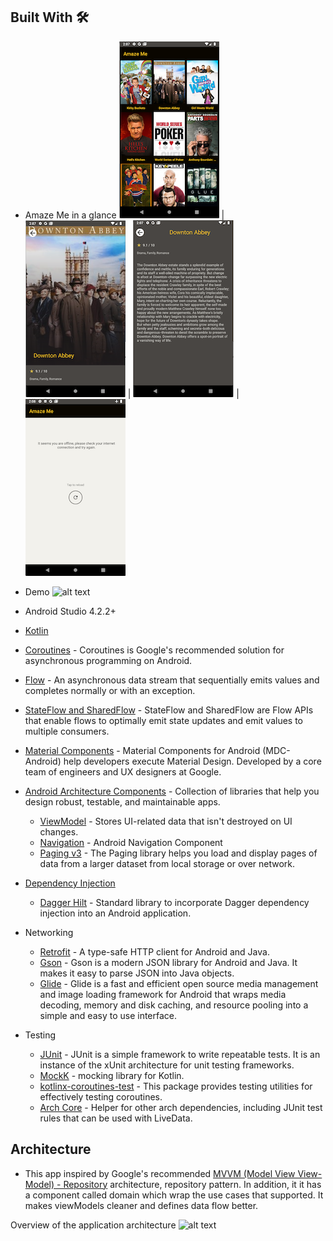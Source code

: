 
## Built With 🛠

- Amaze Me in a glance
![alt text](./demo/showlist.png "Show List") | ![alt text](./demo/showdetail.png "Show Detail") | ![alt text](./demo/showdetailscrolled.png "Show Detail Scrolled") | ![alt text](./demo/showlistoffline.png "Show List Offline") 

- Demo
![alt text](./demo/demo.gif "Demo") 


- Android Studio 4.2.2+
- [Kotlin](https://kotlinlang.org/)
- [Coroutines](https://kotlinlang.org/docs/coroutines-overview.html) - Coroutines is Google's recommended solution for asynchronous programming on Android. 
- [Flow](https://kotlin.github.io/kotlinx.coroutines/kotlinx-coroutines-core/kotlinx.coroutines.flow/-flow/) - An asynchronous data stream that sequentially emits values and completes normally or with an exception.
- [StateFlow and SharedFlow](https://developer.android.com/kotlin/flow/stateflow-and-sharedflow) - StateFlow and SharedFlow are Flow APIs that enable flows to optimally emit state updates and emit values to multiple consumers.
- [Material Components](https://github.com/material-components/material-components-android) - Material Components for Android (MDC-Android) help developers execute Material Design. Developed by a core team of engineers and UX designers at Google.
- [Android Architecture Components](https://developer.android.com/topic/libraries/architecture) - Collection of libraries that help you design robust, testable, and maintainable apps.
  - [ViewModel](https://developer.android.com/topic/libraries/architecture/viewmodel) - Stores UI-related data that isn't destroyed on UI changes.
  - [Navigation](https://developer.android.com/guide/navigation/navigation-getting-started) - Android Navigation Component
  - [Paging v3](https://developer.android.com/topic/libraries/architecture/paging/v3-overview) - The Paging library helps you load and display pages of data from a larger dataset from local storage or over network.
- [Dependency Injection](https://developer.android.com/training/dependency-injection)
  - [Dagger Hilt](https://dagger.dev/hilt/) - Standard library to incorporate Dagger dependency injection into an Android application.


- Networking
  - [Retrofit](https://square.github.io/retrofit/) - A type-safe HTTP client for Android and Java.
  - [Gson](https://github.com/google/gson) - Gson is a modern JSON library for Android and Java. It makes it easy to parse JSON into Java objects.
  - [Glide](https://github.com/bumptech/glide) - Glide is a fast and efficient open source media management and image loading framework for Android that wraps media decoding, memory and disk caching, and resource pooling into a simple and easy to use interface.

- Testing
  - [JUnit](https://junit.org/junit4/) - JUnit is a simple framework to write repeatable tests. It is an instance of the xUnit architecture for unit testing frameworks.
  - [MockK](https://mockk.io/) - mocking library for Kotlin.
  - [kotlinx-coroutines-test](https://kotlin.github.io/kotlinx.coroutines/kotlinx-coroutines-test/) - This package provides testing utilities for effectively testing coroutines.
  - [Arch Core](https://developer.android.com/jetpack/androidx/releases/arch-core) - Helper for other arch dependencies, including JUnit test rules that can be used with LiveData.


## Architecture
- This app inspired by Google's recommended [MVVM (Model View View-Model) - Repository](https://developer.android.com/jetpack/docs/guide#recommended-app-arch) architecture, repository pattern. In addition, it it has a component called domain which wrap the use cases that supported. It makes viewModels cleaner and defines data flow better.

Overview of the application architecture 
![alt text](https://github.com/mohammad8135/AmazeMe/tree/develop/demo/architecture.png "Architecture Overview")

